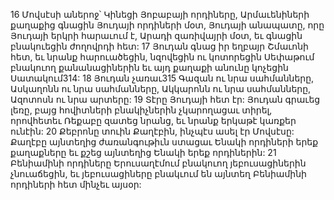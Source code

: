 16 Մովսէսի աներոջ՝ Կինեցի Յոբաբայի որդիները, Արմաւենիների քաղաքից գնացին Յուդայի որդիների մօտ, Յուդայի անապատը, որը Յուդայի երկրի հարաւում է, Արադի զառիվայրի մօտ, եւ գնացին բնակուեցին ժողովրդի հետ: 17 Յուդան գնաց իր եղբայր Շմաւոնի հետ, եւ նրանք հարուածեցին, նզովեցին ու կոտորեցին Սեփաթում բնակուող քանանացիներին եւ այդ քաղաքի անունը կոչեցին Սատակում314: 18 Յուդան չառաւ315 Գազան ու նրա սահմանները, Ասկաղոնն ու նրա սահմանները, Ակկարոնն ու նրա սահմանները, Ազոտոսն ու նրա արտերը: 19 Տէրը Յուդայի հետ էր: Յուդան գրաւեց լեռը, բայց հովիտների բնակիչներին չկարողացաւ տիրել, որովհետեւ Ռեքաբը զատեց նրանց, եւ նրանք երկաթէ կառքեր ունէին: 20 Քեբրոնը տուին Քաղէբին, ինչպէս ասել էր Մովսէսը: Քաղէբը այնտեղից ժառանգութիւն ստացաւ Ենակի որդիների երեք քաղաքները եւ քշեց այնտեղից Ենակի երեք որդիներին:
21 Բենիամինի որդիները Երուսաղէմում բնակուող յեբուսացիներին չնուաճեցին, եւ յեբուսացիները բնակւում են այնտեղ Բենիամինի որդիների հետ մինչեւ այսօր:
